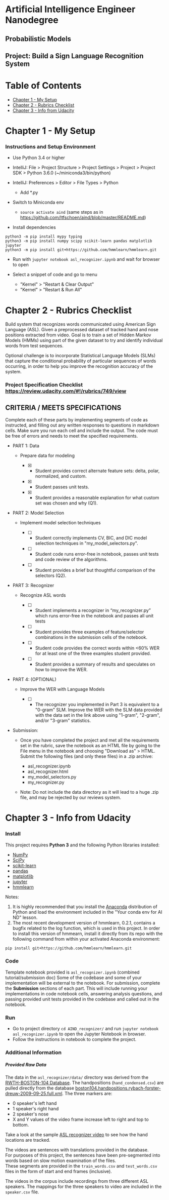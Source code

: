 # Artificial Intelligence Engineer Nanodegree
## Probabilistic Models
## Project: Build a Sign Language Recognition System

# Table of Contents
  * [Chapter 1 - My Setup](#chapter-1)
  * [Chapter 2 - Rubrics Checklist](#chapter-2)
  * [Chapter 3 - Info from Udacity](#chapter-3)

# Chapter 1 - My Setup <a id="chapter-1"></a>

### Instructions and Setup Environment

* Use Python 3.4 or higher

* IntelliJ: File > Project Structure > Project Settings > Project > Project SDK > Python 3.6.0 (~/miniconda3/bin/python)
* IntelliJ: Preferences > Editor > File Types > Python
    * Add *.py

* Switch to Miniconda env
    * `source activate aind` (same steps as in https://github.com/ltfschoen/aind/blob/master/README.md)

* Install dependencies
```
python3 -m pip install mypy typing
python3 -m pip install numpy scipy scikit-learn pandas matplotlib jupyter
python3 -m pip install git+https://github.com/hmmlearn/hmmlearn.git
```

* Run with `jupyter notebook asl_recognizer.ipynb` and wait for browser to open

* Select a snippet of code and go to menu
    * "Kernel" > "Restart & Clear Output"
    * "Kernel" > "Restart & Run All"


# Chapter 2 - Rubrics Checklist <a id="chapter-2"></a>

Build system that recognizes words communicated using American Sign Language (ASL).
Given a preprocessed dataset of tracked hand and nose positions extracted from video.
Goal is to train a set of Hidden Markov Models (HMMs) using part of the given dataset to try
and identify individual words from test sequences.

Optional challenge is to incorporate Statistical Language Models (SLMs) that capture the
conditional probability of particular sequences of words occurring, in order to help you improve
the recognition accuracy of the system.

### Project Specification Checklist https://review.udacity.com/#!/rubrics/749/view

## CRITERIA / MEETS SPECIFICATIONS

Complete each of these parts by implementing segments of code as instructed,
and filling out any written responses to questions in markdown cells.
Make sure you run each cell and include the output.
The code must be free of errors and needs to meet the specified requirements.

* PART 1: Data

    * Prepare data for modeling

        * [X] - Student provides correct alternate feature sets:
        delta, polar, normalized, and custom.

        * [X] - Student passes unit tests.

        * [X] - Student provides a reasonable explanation for what
        custom set was chosen and why (Q1).

* PART 2: Model Selection

    * Implement model selection techniques

        * [ ] - Student correctly implements CV, BIC, and DIC model selection
        techniques in "my_model_selectors.py".

        * [ ] - Student code runs error-free in notebook, passes unit tests
        and code review of the algorithms.

        * [ ] - Student provides a brief but thoughtful comparison of the selectors (Q2).

* PART 3: Recognizer

    * Recognize ASL words

        * [ ] - Student implements a recognizer in “my_recognizer.py” which runs
        error-free in the notebook and passes all unit tests

        * [ ] - Student provides three examples of feature/selector combinations
        in the submission cells of the notebook.

        * [ ] - Student code provides the correct words within <60% WER for at least one
        of the three examples student provided.

        * [ ] - Student provides a summary of results and speculates on how to improve the WER.

* PART 4: (OPTIONAL)

    * Improve the WER with Language Models

        * [ ] - The recognizer you implemented in Part 3 is equivalent to a "0-gram" SLM.
        Improve the WER with the SLM data provided with the data set in the link above
        using "1-gram", "2-gram", and/or "3-gram" statistics.

* Submission:

    * Once you have completed the project and met all the requirements set in the rubric,
    save the notebook as an HTML file by going to the File menu in the notebook and choosing
    "Download as" > HTML. Submit the following files (and only these files) in a .zip archive:

        * asl_recognizer.ipynb
        * asl_recognizer.html
        * my_model_selectors.py
        * my_recognizer.py

    * Note: Do not include the data directory as it will lead to a huge .zip file, and may be
    rejected by our reviews system.

# Chapter 3 - Info from Udacity <a id="chapter-3"></a>

### Install

This project requires **Python 3** and the following Python libraries installed:

- [NumPy](http://www.numpy.org/)
- [SciPy](https://www.scipy.org/)
- [scikit-learn](http://scikit-learn.org/0.17/install.html)
- [pandas](http://pandas.pydata.org/)
- [matplotlib](http://matplotlib.org/)
- [jupyter](http://ipython.org/notebook.html)
- [hmmlearn](http://hmmlearn.readthedocs.io/en/latest/)

Notes: 
1. It is highly recommended that you install the
[Anaconda](http://continuum.io/downloads) distribution of Python and load the
environment included in the "Your conda env for AI ND" lesson.
2. The most recent development version of hmmlearn, 0.2.1, contains a bugfix
related to the log function, which is used in this project.  In order to install
this version of hmmearn, install it directly from its repo with the following
command from within your activated Anaconda environment:
```sh
pip install git+https://github.com/hmmlearn/hmmlearn.git
```

### Code

Template notebook provided is `asl_recognizer.ipynb`  (combined tutorial/submission doc)
Some of the codebase and some
of your implementation will be external to the notebook. For submission,
complete the **Submission** sections of each part.  This will include running
your implementations in code notebook cells, answering analysis questions, and
passing provided unit tests provided in the codebase and called out in the notebook.

### Run

* Go to project directory `cd AIND_recognizer/` and run
`jupyter notebook asl_recognizer.ipynb` to open the Jupyter Notebook in browser.
* Follow the instructions in notebook to complete the project.


### Additional Information
##### Provided Raw Data

The data in the `asl_recognizer/data/` directory was derived from 
the [RWTH-BOSTON-104 Database](http://www-i6.informatik.rwth-aachen.de/~dreuw/database-rwth-boston-104.php). 
The handpositions (`hand_condensed.csv`) are pulled directly from 
the database [boston104.handpositions.rybach-forster-dreuw-2009-09-25.full.xml](boston104.handpositions.rybach-forster-dreuw-2009-09-25.full.xml). The three markers are:

*   0  speaker's left hand
*   1  speaker's right hand
*   2  speaker's nose
*   X and Y values of the video frame increase left to right and top to bottom.

Take a look at the sample [ASL recognizer video](http://www-i6.informatik.rwth-aachen.de/~dreuw/download/021.avi)
to see how the hand locations are tracked.

The videos are sentences with translations provided in the database.  
For purposes of this project, the sentences have been pre-segmented into words 
based on slow motion examination of the files.  
These segments are provided in the `train_words.csv` and `test_words.csv` files
in the form of start and end frames (inclusive).

The videos in the corpus include recordings from three different ASL speakers.
The mappings for the three speakers to video are included in the `speaker.csv` 
file.
